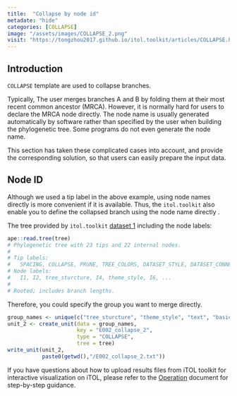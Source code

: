 ```yaml
---
title:  "Collapse by node id"
metadate: "hide"
categories: [COLLAPSE]
image: "/assets/images/COLLAPSE_2.png"
visit: "https://tongzhou2017.github.io/itol.toolkit/articles/COLLAPSE.html#node-id"
---
```

## Introduction

`COLLAPSE` template are used to collapse branches.

Typically, The user merges branches A and B by folding them at their most recent common ancestor (MRCA). However, it is normally hard for users to declare the MRCA node directly. The node name is usually generated automatically by software rather than specified by the user when building the phylogenetic tree. Some programs do not even generate the node name.

This section has taken these complicated cases into account, and provide the corresponding solution, so that users can easily prepare the input data.

## Node ID

Although we used a tip label in the above example, using node names directly is more convenient if it is available. Thus, the `itol.toolkit` also enable you to define the collapsed branch using the node name directly .

The tree provided by `itol.toolkit` [dataset 1](https://github.com/TongZhou2017/itol.toolkit/blob/master/inst/extdata/dataset1/itol_templates.tree) including the node labels:

```R
ape::read.tree(tree)
# Phylogenetic tree with 23 tips and 22 internal nodes.
#
# Tip labels:
#   SPACING, COLLAPSE, PRUNE, TREE_COLORS, DATASET_STYLE, DATASET_CONNECTIONS, ...
# Node labels:
#   I1, I2, tree_sturcture, I4, theme_style, I6, ...
# 
# Rooted; includes branch lengths.
```

Therefore, you could specify the group you want to merge directly.

```R
group_names <- unique(c("tree_sturcture", "theme_style", "text", "basic_plot"))
unit_2 <- create_unit(data = group_names, 
                      key = "E002_collapse_2", 
                      type = "COLLAPSE", 
                      tree = tree)
write_unit(unit_2,
           paste0(getwd(),"/E002_collapse_2.txt"))
```


If you have questions about how to upload results files from iTOL toolkit for interactive visualization on iTOL, please refer to the [Operation](https://tongzhou2017.github.io/itol.toolkit/articles/Operation.html) document for step-by-step guidance.